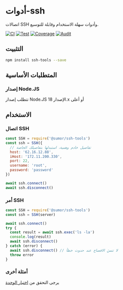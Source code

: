 # أدوات-ssh

اتصالات SSH وأدوات سهلة الاستخدام وقابلة للتوسيع.

[![CI](https://github.com/sumor-cloud/ssh-tools/actions/workflows/ci.yml/badge.svg)](https://github.com/sumor-cloud/ssh-tools/actions/workflows/ci.yml)
[![Test](https://github.com/sumor-cloud/ssh-tools/actions/workflows/ut.yml/badge.svg)](https://github.com/sumor-cloud/ssh-tools/actions/workflows/ut.yml)
[![Coverage](https://github.com/sumor-cloud/ssh-tools/actions/workflows/coverage.yml/badge.svg)](https://github.com/sumor-cloud/ssh-tools/actions/workflows/coverage.yml)
[![Audit](https://github.com/sumor-cloud/ssh-tools/actions/workflows/audit.yml/badge.svg)](https://github.com/sumor-cloud/ssh-tools/actions/workflows/audit.yml)

## التثبيت

```bash
npm install ssh-tools --save
```

## المتطلبات الأساسية

### إصدار Node.JS

تتطلب إصدار Node.JS الإصدار 18.x أو أعلى

## الاستخدام

### اتصال SSH

```javascript
const SSH = require('@sumor/ssh-tools')
const ssh = SSH({
  // تفاصيل خادم وهمية، استبدلها بتفاصيلك الخاصة
  host: '62.16.12.88',
  iHost: '172.11.200.330',
  port: 22,
  username: 'root',
  password: 'password'
})

await ssh.connect()
await ssh.disconnect()
```

### أمر SSH

```javascript
const SSH = require('@sumor/ssh-tools')
const ssh = SSH(server)

await ssh.connect()
try {
  const result = await ssh.exec('ls -la')
  console.log(result)
  await ssh.disconnect()
} catch (error) {
  await ssh.disconnect() // لا تنسَ الافصاح عند حدوث خطأ
  throw error
}
```

### أمثلة أخرى

يرجى التحقق من [اختبار الوحدة](https://github.com/sumor-cloud/ssh-tools/tree/main/test)
